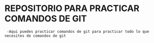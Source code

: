 # REPOSITORIO PARA PRACTICAR COMANDOS DE GIT
	 -Aqui puedes practicar comandos de git para practicar todo lo que necesites de comandos de git
	 